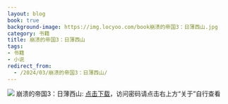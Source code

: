 ```yaml
---
layout: blog
book: true
background-image: https://img.locyoo.com/book崩溃的帝国3：日薄西山.jpg
category: 书籍
title: 崩溃的帝国3：日薄西山
tags:
- 书籍
- 小说
redirect_from:
  - /2024/03/崩溃的帝国3：日薄西山/
---
```

![](https://img.locyoo.com/book崩溃的帝国3：日薄西山.jpg)
崩溃的帝国3：日薄西山: <a name = "ref1" href="https://089m.com/f/50983618-1269964331-e81d7e?p=3619">点击下载</a>，访问密码请点击右上方“关于”自行查看